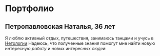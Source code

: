 # Портфолио
## Петропавловская Наталья, 36 лет

Я люблю активный отдых, путешествия, занимаюсь танцами и учусь в [Нетологии](https://netology.ru/) 
Надеюсь, что полученные знания помогут мне найти новую интересную *работу* и новых интересных *людей* 